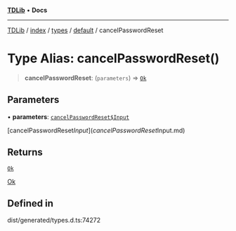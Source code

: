 [**TDLib**](../../../../../../README.md) • **Docs**

***

[TDLib](../../../../../../modules.md) / [index](../../../../../README.md) / [types](../../../README.md) / [default](../README.md) / cancelPasswordReset

# Type Alias: cancelPasswordReset()

> **cancelPasswordReset**: (`parameters`) => [`Ok`](Ok.md)

## Parameters

• **parameters**: [`cancelPasswordReset$Input`](cancelPasswordReset$Input.md)

[cancelPasswordReset$Input](cancelPasswordReset$Input.md)

## Returns

[`Ok`](Ok.md)

[Ok](Ok.md)

## Defined in

dist/generated/types.d.ts:74272
